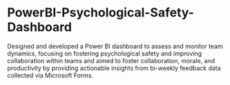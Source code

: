 # PowerBI-Psychological-Safety-Dashboard
Designed and developed a Power BI dashboard to assess and monitor team dynamics, focusing on fostering psychological safety and improving collaboration within teams and aimed to foster collaboration, morale, and productivity by providing actionable insights from bi-weekly feedback data collected via Microsoft Forms.
